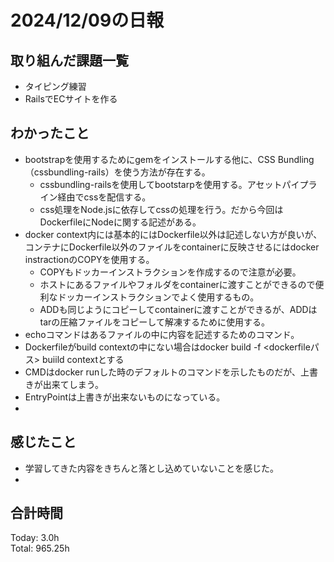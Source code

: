 # 2024/12/09の日報
## 取り組んだ課題一覧
* タイピング練習
*  RailsでECサイトを作る
## わかったこと
* bootstrapを使用するためにgemをインストールする他に、CSS Bundling（cssbundling-rails）を使う方法が存在する。
  *  cssbundling-railsを使用してbootstarpを使用する。アセットパイプライン経由でcssを配信する。
  *  css処理をNode.jsに依存してcssの処理を行う。だから今回はDockerfileにNodeに関する記述がある。
* docker context内には基本的にはDockerfile以外は記述しない方が良いが、コンテナにDockerfile以外のファイルをcontainerに反映させるにはdocker instractionのCOPYを使用する。
  *  COPYもドッカーインストラクションを作成するので注意が必要。
  *  ホストにあるファイルやフォルダをcontainerに渡すことができるので便利なドッカーインストラクションでよく使用するもの。
  *  ADDも同じようにコピーしてcontainerに渡すことができるが、ADDはtarの圧縮ファイルをコピーして解凍するために使用する。
*  echoコマンドはあるファイルの中に内容を記述するためのコマンド。
*  Dockerfileがbuild contextの中にない場合はdocker build -f <dockerfileパス> buiild contextとする
*  CMDはdocker runした時のデフォルトのコマンドを示したものだが、上書きが出来てしまう。
*  EntryPointは上書きが出来ないものになっている。
*       
## 感じたこと
* 学習してきた内容をきちんと落とし込めていないことを感じた。
* 
## 合計時間  
Today: 3.0h<br>
Total: 965.25h
